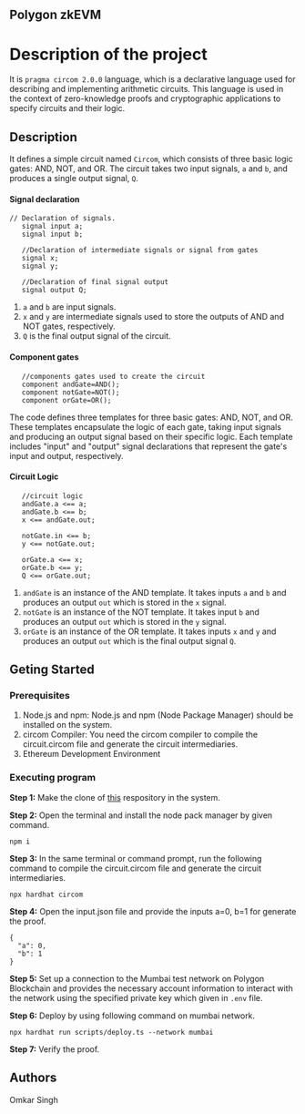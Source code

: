 ## Polygon zkEVM
# Description of the project
It is `pragma circom 2.0.0` language, which is a declarative language used for describing and implementing arithmetic circuits. This language is used in the context of zero-knowledge proofs and cryptographic applications to specify circuits and their logic.
## Description
It defines a simple circuit named `Circom`, which consists of three basic logic gates: AND, NOT, and OR. The circuit takes two input signals, `a` and `b`, and produces a single output signal, `Q`.
#### Signal declaration
```
// Declaration of signals.  
   signal input a;  
   signal input b;  

   //Declaration of intermediate signals or signal from gates 
   signal x;
   signal y;

   //Declaration of final signal output
   signal output Q;
```
1. `a` and `b` are input signals.
2. `x` and `y` are intermediate signals used to store the outputs of AND and NOT gates, respectively.
3. `Q` is the final output signal of the circuit.

#### Component gates
```
   //components gates used to create the circuit
   component andGate=AND();
   component notGate=NOT();
   component orGate=OR();
```
The code defines three templates for three basic gates: AND, NOT, and OR. These templates encapsulate the logic of each gate, taking input signals and producing an output signal based on their specific logic. Each template includes "input" and "output" signal declarations that represent the gate's input and output, respectively.        

#### Circuit Logic
```
   //circuit logic
   andGate.a <== a;
   andGate.b <== b;
   x <== andGate.out;

   notGate.in <== b;
   y <== notGate.out;

   orGate.a <== x;
   orGate.b <== y;
   Q <== orGate.out;
```
1. `andGate` is an instance of the AND template. It takes inputs `a` and `b` and produces an output `out` which is stored in the `x` signal.
2. `notGate` is an instance of the NOT template. It takes input `b` and produces an output `out` which is stored in the `y` signal.
3. `orGate` is an instance of the OR template. It takes inputs `x` and `y` and produces an output `out` which is the final output signal `Q`.
## Geting Started
### Prerequisites
1. Node.js and npm: Node.js and npm (Node Package Manager) should be installed on the system.
2. circom Compiler: You need the circom compiler to compile the circuit.circom file and generate the circuit intermediaries.
3. Ethereum Development Environment
### Executing program
**Step 1:** Make the clone of [this](https://github.com/gmchad/zardkat) respository in the system.   

**Step 2:** Open the terminal and install the node pack manager by given command.    
```
npm i
```

**Step 3:** In the same terminal or command prompt, run the following command to compile the circuit.circom file and generate the circuit intermediaries.
```
npx hardhat circom
```

**Step 4:** Open the input.json file and provide the inputs a=0, b=1 for generate the proof.          
```
{
  "a": 0,
  "b": 1
}
```

**Step 5:** Set up a connection to the Mumbai test network on Polygon Blockchain and provides the necessary account information to interact with the network using the specified private key which given in `.env` file.    

**Step 6:** Deploy by using following command on mumbai network.
```
npx hardhat run scripts/deploy.ts --network mumbai
```

**Step 7:** Verify the proof.   
 ## Authors
 Omkar Singh
